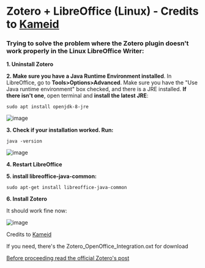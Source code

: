 # Zotero + LibreOffice (Linux) - Credits to [Kameid](https://www.reddit.com/r/linux4noobs/comments/i6skza/installing_zotero_and_using_it_with_libreoffice/)

### Trying to solve the problem where the Zotero plugin doesn't work properly in the Linux LibreOffice Writer:

**1. Uninstall Zotero**

**2. Make sure you have a Java Runtime Environment installed**. In LibreOffice, go to **Tools>Options>Advanced**. Make sure you have the "Use Java runtime environment" box checked, and there is a JRE installed. **If there isn't one**, open terminal and **install the latest JRE**: 

`sudo apt install openjdk-8-jre`

![image](https://user-images.githubusercontent.com/70844369/175447639-41eaf455-1615-4306-9fc3-a8a9300403fa.png)

**3. Check if your installation worked. Run:**

`java -version` 

![image](https://user-images.githubusercontent.com/70844369/175448591-d2b9d844-aa40-4bb2-a8a8-e4ed587b08a9.png)


**4. Restart LibreOffice**

**5. install libreoffice-java-common:**

`sudo apt-get install libreoffice-java-common`

**6. Install Zotero**

It should work fine now:

![image](https://user-images.githubusercontent.com/70844369/175447878-09b925d0-8e78-493c-8878-3da98fe551af.png)

Credits to [Kameid](https://www.reddit.com/r/linux4noobs/comments/i6skza/installing_zotero_and_using_it_with_libreoffice/)



If you need, there's the Zotero_OpenOffice_Integration.oxt for download

[Before proceeding read the official Zotero's post](https://www.zotero.org/support/word_processor_plugin_troubleshooting)
